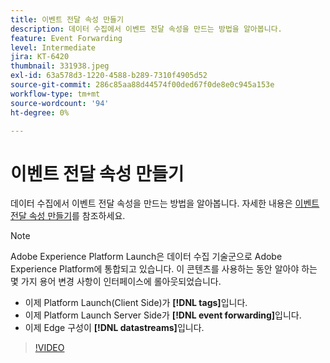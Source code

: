 ```yaml
---
title: 이벤트 전달 속성 만들기
description: 데이터 수집에서 이벤트 전달 속성을 만드는 방법을 알아봅니다.
feature: Event Forwarding
level: Intermediate
jira: KT-6420
thumbnail: 331938.jpeg
exl-id: 63a578d3-1220-4588-b289-7310f4905d52
source-git-commit: 286c85aa88d44574f00ded67f0de8e0c945a153e
workflow-type: tm+mt
source-wordcount: '94'
ht-degree: 0%

---
```


# 이벤트 전달 속성 만들기

데이터 수집에서 이벤트 전달 속성을 만드는 방법을 알아봅니다. 자세한 내용은 [이벤트 전달 속성 만들기](https://experienceleague.adobe.com/docs/experience-platform/tags/event-forwarding/getting-started.html?lang=ko#create-an-event-forwarding-property)를 참조하세요.

>[!NOTE]
>
>Adobe Experience Platform Launch은 데이터 수집 기술군으로 Adobe Experience Platform에 통합되고 있습니다. 이 콘텐츠를 사용하는 동안 알아야 하는 몇 가지 용어 변경 사항이 인터페이스에 롤아웃되었습니다.
>
> * 이제 Platform Launch(Client Side)가 **[!DNL tags]**&#x200B;입니다.
> * 이제 Platform Launch Server Side가 **[!DNL event forwarding]**&#x200B;입니다.
> * 이제 Edge 구성이 **[!DNL datastreams]**&#x200B;입니다.

>[!VIDEO](https://video.tv.adobe.com/v/331938?learn=on&enablevpops)

